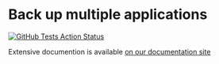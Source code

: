 # Back up multiple applications

[![GitHub Tests Action Status](https://img.shields.io/github/workflow/status/spatie/laravel-backup-server/run-tests?label=tests)](https://github.com/spatie/laravel-backup-server/actions?query=workflow%3Arun-tests+branch%3Amaster)

Extensive documention is available [on our documentation site](https://docs.spatie.be/laravel-backup-server/)
